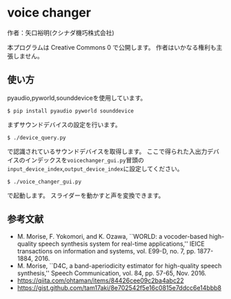 # voice changer

作者：矢口裕明(クシナダ機巧株式会社)

本プログラムは Creative Commons 0 で公開します。
作者はいかなる権利も主張しません。

## 使い方

pyaudio,pyworld,sounddeviceを使用しています。

```
$ pip install pyaudio pyworld sounddevice
```

まずサウンドデバイスの設定を行います。

```
$ ./device_query.py
```

で認識されているサウンドデバイスを取得します。
ここで得られた入出力デバイスのインデックスを`voicechanger_gui.py`冒頭の
`input_device_index`,`output_device_index`に設定してください。

```
$ ./voice_changer_gui.py
```

で起動します。
スライダーを動かすと声を変換できます。

## 参考文献

- M. Morise, F. Yokomori, and K. Ozawa, ``WORLD: a vocoder-based high-quality speech synthesis system for real-time applications,'' IEICE transactions on information and systems, vol. E99-D, no. 7, pp. 1877-1884, 2016.
- M. Morise, ``D4C, a band-aperiodicity estimator for high-quality speech synthesis,'' Speech Communication, vol. 84, pp. 57-65, Nov. 2016.
- https://qiita.com/ohtaman/items/84426cee09c2ba4abc22
- https://gist.github.com/tam17aki/8e702542f5e16c0815e7ddcc6e14bbb8
